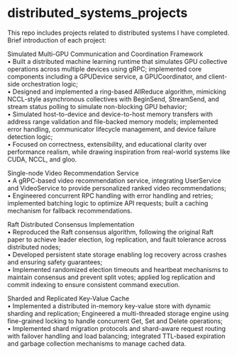 # distributed_systems_projects
 
This repo includes projects related to distributed systems I have completed. Brief introduction of each project:  

Simulated Multi-GPU Communication and Coordination Framework  
•	Built a distributed machine learning runtime that simulates GPU collective operations across multiple devices using gRPC; implemented core components including a GPUDevice service, a GPUCoordinator, and client-side orchestration logic;  
•	Designed and implemented a ring-based AllReduce algorithm, mimicking NCCL-style asynchronous collectives with BeginSend, StreamSend, and stream status polling to simulate non-blocking GPU behavior;  
•	Simulated host-to-device and device-to-host memory transfers with address range validation and file-backed memory models; implemented error handling, communicator lifecycle management, and device failure detection logic;  
•	Focused on correctness, extensibility, and educational clarity over performance realism, while drawing inspiration from real-world systems like CUDA, NCCL, and gloo.  
  
  
Single-node Video Recommendation Service  
•	A gRPC-based video recommendation service, integrating UserService and VideoService to provide personalized ranked video recommendations;  
•	Engineered concurrent RPC handling with error handling and retries; implemented batching logic to optimize API requests; built a caching mechanism for fallback recommendations.  

Raft Distributed Consensus Implementation  
•	Reproduced the Raft consensus algorithm, following the original Raft paper to achieve leader election, log replication, and fault tolerance across distributed nodes;  
•	Developed persistent state storage enabling log recovery across crashes and ensuring safety guarantees;  
•	Implemented randomized election timeouts and heartbeat mechanisms to maintain consensus and prevent split votes; applied log replication and commit indexing to ensure consistent command execution.   

Sharded and Replicated Key-Value Cache  
•	Implemented a distributed in-memory key-value store with dynamic sharding and replication; Engineered a multi-threaded storage engine using fine-grained locking to handle concurrent Get, Set and Delete operations;   
•	Implemented shard migration protocols and shard-aware request routing with failover handling and load balancing; integrated TTL-based expiration and garbage collection mechanisms to manage cached data.  

